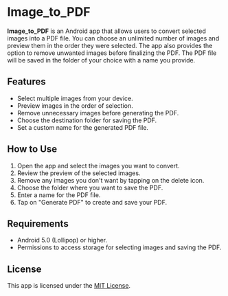 # Image_to_PDF

**Image_to_PDF** is an Android app that allows users to convert selected images into a PDF file. You can choose an unlimited number of images and preview them in the order they were selected. The app also provides the option to remove unwanted images before finalizing the PDF. The PDF file will be saved in the folder of your choice with a name you provide.

## Features

- Select multiple images from your device.
- Preview images in the order of selection.
- Remove unnecessary images before generating the PDF.
- Choose the destination folder for saving the PDF.
- Set a custom name for the generated PDF file.

## How to Use

1. Open the app and select the images you want to convert.
2. Review the preview of the selected images.
3. Remove any images you don't want by tapping on the delete icon.
4. Choose the folder where you want to save the PDF.
5. Enter a name for the PDF file.
6. Tap on "Generate PDF" to create and save your PDF.

## Requirements

- Android 5.0 (Lollipop) or higher.
- Permissions to access storage for selecting images and saving the PDF.

## License

This app is licensed under the [MIT License](LICENSE).
